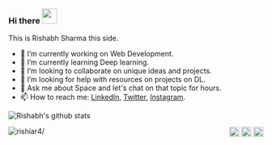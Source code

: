 ### Hi there <img src="https://user-images.githubusercontent.com/48138906/87844647-ada73c00-c8dc-11ea-96af-427f77038aca.gif" width='30px'>

  This is Rishabh Sharma this side.   
<!--
**rishiar4/rishiar4** is a ✨ _special_ ✨ repository because its `README.md` (this file) appears on your GitHub profile.
-->

- 🔭 I’m currently working on Web Development.
- 🌱 I’m currently learning Deep learning.
- 👯 I’m looking to collaborate on unique ideas and projects.
- 🤔 I’m looking for help with resources on projects on DL.
- 💬 Ask me about Space and let's chat on that topic for hours.
- 📫 How to reach me:  [LinkedIn](https://www.linkedin.com/in/rishabh-sharma7/), [Twitter](https://twitter.com/rishiar4), [Instagram](https://www.instagram.com/the.rishi.sharma/).

![Rishabh's github stats](https://github-readme-stats.vercel.app/api?username=rishiar4&show_icons=true&hide_border=true)


<p align="right">
  <img align="left" src=https://komarev.com/ghpvc/?username=rishiar4 alt=rishiar4/>
<a href=https://instagram.com/the.rishi.sharma target="_blank"><img align="center" src=https://cdn.jsdelivr.net/npm/simple-icons@3.0.1/icons/instagram.svg alt="the.rishi.sharma" height="20" width="20" /></a>
<a href=https://twitter.com/rishiar4 target="_blank"><img align="center" src=https://cdn.jsdelivr.net/npm/simple-icons@3.0.1/icons/twitter.svg alt="rishiar4" height="20" width="20" /></a>
<a href=https://linkedin.com/in/rishabh-sharma7 target="_blank"><img align="center" src=https://cdn.jsdelivr.net/npm/simple-icons@3.0.1/icons/linkedin.svg alt="rishabh-sharma7" height="20" width="20" /></a>
</p>
